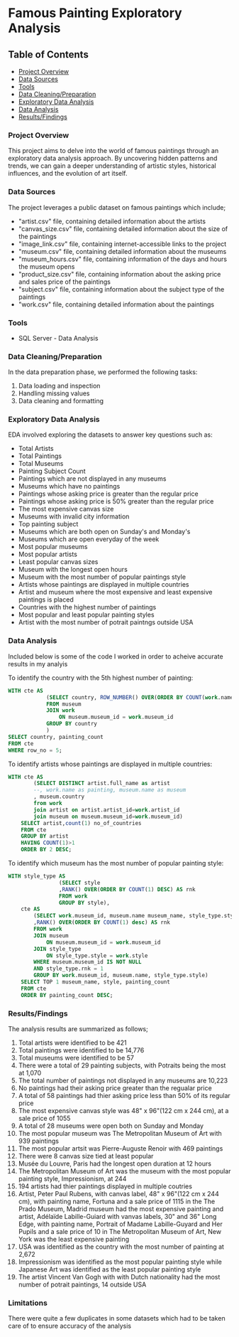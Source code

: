 # Famous Painting Exploratory Analysis

## Table of Contents
- [Project Overview](#project-overview)
- [Data Sources](#data-sources)
- [Tools](#tools)
- [Data Cleaning/Preparation](#data-cleaning-preparation)
- [Exploratory Data Analysis](#exploratory-data-analysis)
- [Data Analysis](#data-analysis)
- [Results/Findings](#resultsfindings)

### Project Overview

This project aims to delve into the world of famous paintings through an exploratory data analysis approach. By uncovering hidden patterns and trends, we can gain a deeper understanding of artistic styles, historical influences, and the evolution of art itself.

### Data Sources

The project leverages a public dataset on famous paintings which include;
- "artist.csv" file, containing detailed information about the artists
- "canvas_size.csv" file, containing detailed information about the size of the paintings
- "image_link.csv" file, containing internet-accessible links to the project
- "museum.csv" file, containing detailed information about the museums
- "museum_hours.csv" file, containing information of the days and hours the museum opens
- "product_size.csv" file, containing information about the asking price and sales price of the paintings
- "subject.csv" file, containing information about the subject type of the paintings
- "work.csv" file, containing detailed information about the paintings

### Tools
  - SQL Server - Data Analysis
 
### Data Cleaning/Preparation

In the data preparation phase, we performed the following tasks:
1. Data loading and inspection
2. Handling missing values
3. Data cleaning and formatting

### Exploratory Data Analysis

EDA involved exploring the datasets to answer key questions such as:

- Total Artists
- Total Paintings
- Total Museums
- Painting Subject Count
- Paintings which are not displayed in any museums
- Museums which have no paintings
- Paintings whose asking price is greater than the regular price
- Paintings whose asking price is 50% greater than the regular price
- The most expensive canvas size
- Museums with invalid city information
- Top painting subject
- Museums which are both open on Sunday's and Monday's
- Museums which are open everyday of the week
- Most popular museums
- Most popular artists
- Least popular canvas sizes
- Museum with the longest open hours
- Museum with the most number of popular paintings style
- Artists whose paintings are displayed in multiple countries
- Artist and museum where the most expensive and least expensive paintings is placed
- Countries with the highest number of paintings
- Most popular and least popular painting styles
- Artist with the most number of potrait paintngs outside USA

### Data Analysis

Included below is some of the code I worked in order to acheive accurate results in my analyis

To identify the country with the 5th highest number of painting:
```sql
WITH cte AS 
			(SELECT country, ROW_NUMBER() OVER(ORDER BY COUNT(work.name) DESC) row_no, COUNT(work.name) painting_count
			FROM museum
			JOIN work
				ON museum.museum_id = work.museum_id
			GROUP BY country
			)
SELECT country, painting_count
FROM cte
WHERE row_no = 5;
```

To identify artists whose paintings are displayed in multiple countries:
```sql
WITH cte AS
		(SELECT DISTINCT artist.full_name as artist
		--, work.name as painting, museum.name as museum
		, museum.country
		from work 
		join artist on artist.artist_id=work.artist_id
		join museum on museum.museum_id=work.museum_id)
	SELECT artist,count(1) no_of_countries
	FROM cte
	GROUP BY artist
	HAVING COUNT(1)>1
	ORDER BY 2 DESC;
```

To identify which museum has the most number of popular painting style:
```sql
WITH style_type AS 
				(SELECT style
				,RANK() OVER(ORDER BY COUNT(1) DESC) AS rnk
				FROM work
				GROUP BY style),
	cte AS
		(SELECT work.museum_id, museum.name museum_name, style_type.style, COUNT(1) painting_count
		,RANK() OVER(ORDER BY COUNT(1) desc) AS rnk
		FROM work
		JOIN museum
			ON museum.museum_id = work.museum_id
		JOIN style_type
			ON style_type.style = work.style
		WHERE museum.museum_id IS NOT NULL
		AND style_type.rnk = 1
		GROUP BY work.museum_id, museum.name, style_type.style)
	SELECT TOP 1 museum_name, style, painting_count
	FROM cte
	ORDER BY painting_count DESC;
```

### Results/Findings
The analysis results are summarized as follows;
1. Total artists were identified to be 421
2. Total paintings were identified to be 14,776
3. Total museums were identified to be 57
4. There were a total of 29 painting subjects, with Potraits being the most at 1,070
5. The total number of paintings not displayed in any museums are 10,223
6. No paintings had their asking price greater than the regualar price
7. A total of 58 paintings had thier asking price less than 50%  of its regular price
8. The most expensive canvas style was 48" x 96"(122 cm x 244 cm), at a sale price of 1055
9. A total of 28 museums were open both on Sunday and Monday
10. The most popular museum was The Metropolitan Museum of Art with 939 paintings
11. The most popular artsit was Pierre-Auguste Renoir with 469 paintings
12. There were 8 canvas size tied at least popular
13. Musée du Louvre, Paris had the longest open duration at 12 hours
14. The Metropolitan Museum of Art was the museum with the most popular painting style, Impressionism, at 244
15. 194 artists had thier paintings displayed in multiple coutries
16. Artist, Peter Paul Rubens, 	with canvas label, 48" x 96"(122 cm x 244 cm), with painting name, Fortuna	and a sale price of 1115	in the The Prado Museum, Madrid museum had the most expensive painting and artist, Adélaïde Labille-Guiard	with vanvas labels, 30" and 36" Long Edge, with painting name, Portrait of Madame Labille-Guyard and Her Pupils	and a sale price of 10 in The Metropolitan Museum of Art, New York was the least expensive painting
17. USA was identified as the country with the most number of painting at 2,672
18. Impressionism was identified as the most popular painting style while Japanese Art was identified as the least popular painting style
19. The artist Vincent Van Gogh with with Dutch nationality had the most number of potrait paintings, 14 outside USA

### Limitations
There were quite a few duplicates in some datasets which had to be taken care of to ensure accuracy of the analysis
